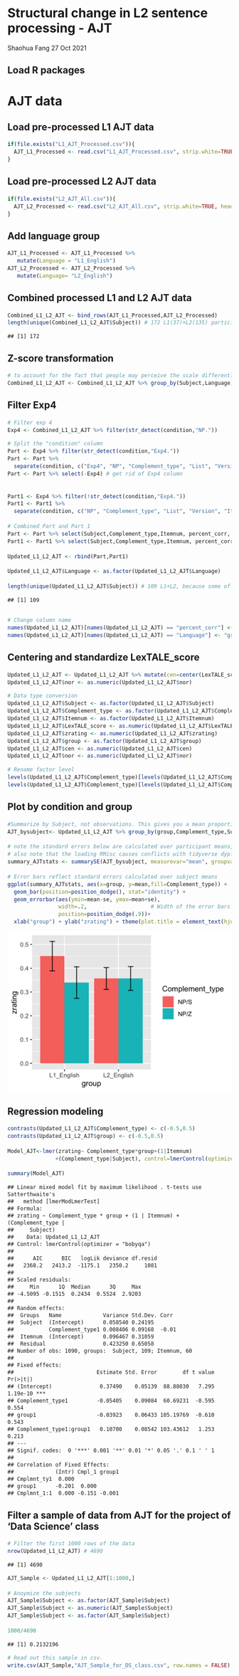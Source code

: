 Structural change in L2 sentence processing - AJT
================
Shaohua Fang
27 Oct 2021

## Load R packages

# AJT data

## Load pre-processed L1 AJT data

``` r
if(file.exists("L1_AJT_Processed.csv")){
  AJT_L1_Processed <- read.csv("L1_AJT_Processed.csv", strip.white=TRUE, header=T, stringsAsFactors=F)
} 
```

## Load pre-processed L2 AJT data

``` r
if(file.exists("L2_AJT_All.csv")){
  AJT_L2_Processed <- read.csv("L2_AJT_All.csv", strip.white=TRUE, header=T, stringsAsFactors=F)
} 
```

## Add language group

``` r
AJT_L1_Processed <- AJT_L1_Processed %>% 
   mutate(Language = "L1_English")
AJT_L2_Processed <- AJT_L2_Processed %>% 
   mutate(Language= "L2_English")
```

## Combined processed L1 and L2 AJT data

``` r
Combined_L1_L2_AJT <- bind_rows(AJT_L1_Processed,AJT_L2_Processed)
length(unique(Combined_L1_L2_AJT$Subject)) # 172 L1(37)+L2(135) participants 
```

    ## [1] 172

## Z-score transformation

``` r
# to account for the fact that people may perceive the scale differently, z-score transformation is applied by language group and individual subjects 
Combined_L1_L2_AJT <- Combined_L1_L2_AJT %>% group_by(Subject,Language) %>% mutate(zrating=scale(rating))
```

## Filter Exp4

``` r
# Filter exp 4
Exp4 <- Combined_L1_L2_AJT %>% filter(str_detect(condition,"NP."))
```

``` r
# Split the "condition" column 
Part <- Exp4 %>% filter(str_detect(condition,"Exp4."))
Part <- Part %>%
  separate(condition, c("Exp4", "NP", "Complement_type", "List", "Version", "Itemnum"))
Part <- Part %>% select(-Exp4) # get rid of Exp4 column


Part1 <- Exp4 %>% filter(!str_detect(condition,"Exp4."))
Part1 <- Part1 %>%
  separate(condition, c("NP", "Complement_type", "List", "Version", "Itemnum"))

# Combined Part and Part 1
Part <- Part %>% select(Subject,Complement_type,Itemnum, percent_corr, rating, zrating, Language)
Part1 <- Part1 %>% select(Subject,Complement_type,Itemnum, percent_corr, rating, zrating, Language)

Updated_L1_L2_AJT <- rbind(Part,Part1)

Updated_L1_L2_AJT$Language <- as.factor(Updated_L1_L2_AJT$Language)

length(unique(Updated_L1_L2_AJT$Subject)) # 109 L1+L2, because some of the L2 participants didn't do the task - they instead did exp5.
```

    ## [1] 109

## 

``` r
# Change column name 
names(Updated_L1_L2_AJT)[names(Updated_L1_L2_AJT) == "percent_corr"] <- "LexTALE_score"
names(Updated_L1_L2_AJT)[names(Updated_L1_L2_AJT) == "Language"] <- "group" 
```

## Centering and standardize LexTALE_score

``` r
Updated_L1_L2_AJT <- Updated_L1_L2_AJT %>% mutate(cen=center(LexTALE_score)) %>% mutate(nor=scale(cen))
Updated_L1_L2_AJT$nor <- as.numeric(Updated_L1_L2_AJT$nor)
```

``` r
# Data type conversion
Updated_L1_L2_AJT$Subject <- as.factor(Updated_L1_L2_AJT$Subject)
Updated_L1_L2_AJT$Complement_type <- as.factor(Updated_L1_L2_AJT$Complement_type)
Updated_L1_L2_AJT$Itemnum <- as.factor(Updated_L1_L2_AJT$Itemnum)
Updated_L1_L2_AJT$LexTALE_score <- as.numeric(Updated_L1_L2_AJT$LexTALE_score)
Updated_L1_L2_AJT$zrating <- as.numeric(Updated_L1_L2_AJT$zrating)
Updated_L1_L2_AJT$group <- as.factor(Updated_L1_L2_AJT$group)
Updated_L1_L2_AJT$cen <- as.numeric(Updated_L1_L2_AJT$cen)
Updated_L1_L2_AJT$nor <- as.numeric(Updated_L1_L2_AJT$nor)
```

``` r
# Rename factor level 
levels(Updated_L1_L2_AJT$Complement_type)[levels(Updated_L1_L2_AJT$Complement_type)=="S"] <- "NP/S"
levels(Updated_L1_L2_AJT$Complement_type)[levels(Updated_L1_L2_AJT$Complement_type)=="Z"] <- "NP/Z"
```

## Plot by condition and group

``` r
#Summarize by Subject, not observations. This gives you a mean proportion of errors *by Subject*.
AJT_bysubject<- Updated_L1_L2_AJT %>% group_by(group,Complement_type,Subject) %>% summarise_at("zrating", list(mean=mean, sd=sd, min=min, max=max), na.rm=TRUE)

# note the standard errors below are calculated over participant means, not observation means!!
# also note that the loading RMisc causes conflicts with tidyverse dyplyr, so load Rmisc first.
summary_AJTstats <- summarySE(AJT_bysubject, measurevar="mean", groupvars=c("Complement_type","group"), na.rm=T)

# Error bars reflect standard errors calculated over subject means
ggplot(summary_AJTstats, aes(x=group, y=mean,fill=Complement_type)) + 
  geom_bar(position=position_dodge(), stat="identity") +
  geom_errorbar(aes(ymin=mean-se, ymax=mean+se),
                width=.2,                    # Width of the error bars
                position=position_dodge(.9))+ 
  xlab("group") + ylab("zrating") + theme(plot.title = element_text(hjust = 0.5))
```

![](L1_L2_AJT_files/figure-gfm/barplot_forAJT-1.png)<!-- -->

## Regression modeling

``` r
contrasts(Updated_L1_L2_AJT$Complement_type) <- c(-0.5,0.5)
contrasts(Updated_L1_L2_AJT$group) <- c(-0.5,0.5)

Model_AJT<-lmer(zrating~ Complement_type*group+(1|Itemnum)
               +(Complement_type|Subject), control=lmerControl(optimizer="bobyqa"), data=Updated_L1_L2_AJT, REML=F)

summary(Model_AJT)
```

    ## Linear mixed model fit by maximum likelihood . t-tests use Satterthwaite's
    ##   method [lmerModLmerTest]
    ## Formula: 
    ## zrating ~ Complement_type * group + (1 | Itemnum) + (Complement_type |  
    ##     Subject)
    ##    Data: Updated_L1_L2_AJT
    ## Control: lmerControl(optimizer = "bobyqa")
    ## 
    ##      AIC      BIC   logLik deviance df.resid 
    ##   2368.2   2413.2  -1175.1   2350.2     1081 
    ## 
    ## Scaled residuals: 
    ##     Min      1Q  Median      3Q     Max 
    ## -4.5095 -0.1515  0.2434  0.5524  2.9203 
    ## 
    ## Random effects:
    ##  Groups   Name             Variance Std.Dev. Corr 
    ##  Subject  (Intercept)      0.058540 0.24195       
    ##           Complement_type1 0.008406 0.09168  -0.01
    ##  Itemnum  (Intercept)      0.096467 0.31059       
    ##  Residual                  0.423250 0.65058       
    ## Number of obs: 1090, groups:  Subject, 109; Itemnum, 60
    ## 
    ## Fixed effects:
    ##                          Estimate Std. Error        df t value Pr(>|t|)    
    ## (Intercept)               0.37490    0.05139  88.88030   7.295 1.19e-10 ***
    ## Complement_type1         -0.05405    0.09084  60.69231  -0.595    0.554    
    ## group1                   -0.03923    0.06433 105.19769  -0.610    0.543    
    ## Complement_type1:group1   0.10700    0.08542 103.43612   1.253    0.213    
    ## ---
    ## Signif. codes:  0 '***' 0.001 '**' 0.01 '*' 0.05 '.' 0.1 ' ' 1
    ## 
    ## Correlation of Fixed Effects:
    ##             (Intr) Cmpl_1 group1
    ## Cmplmnt_ty1  0.000              
    ## group1      -0.201  0.000       
    ## Cmplmnt_1:1  0.000 -0.151 -0.001

## Filter a sample of data from AJT for the project of ‘Data Science’ class

``` r
# Filter the first 1000 rows of the data
nrow(Updated_L1_L2_AJT) # 4690
```

    ## [1] 4690

``` r
AJT_Sample <- Updated_L1_L2_AJT[1:1000,]

# Anoymize the subjects 
AJT_Sample$Subject <- as.factor(AJT_Sample$Subject)
AJT_Sample$Subject <- as.numeric(AJT_Sample$Subject)
AJT_Sample$Subject <- as.factor(AJT_Sample$Subject)

1000/4690
```

    ## [1] 0.2132196

``` r
# Read out this sample in csv. 
write.csv(AJT_Sample,"AJT_Sample_for_DS_class.csv", row.names = FALSE)
```
